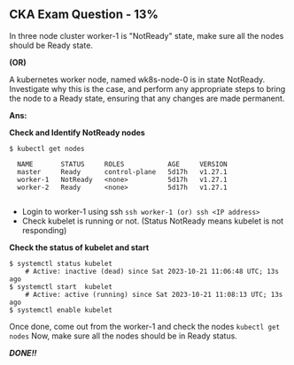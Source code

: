 ## CKA Exam Question - 13%
In three node cluster worker-1 is "NotReady" state, make sure all the nodes should be Ready state. 

**(OR)**

A kubernetes worker node, named wk8s-node-0 is in state NotReady. Investigate why this is the case, and perform any appropriate steps to bring the node to a Ready state, ensuring that any changes are made permanent.

**Ans:**

**Check and Identify NotReady nodes**

```
$ kubectl get nodes

  NAME       STATUS     ROLES           AGE     VERSION
  master     Ready      control-plane   5d17h   v1.27.1
  worker-1   NotReady   <none>          5d17h   v1.27.1
  worker-2   Ready      <none>          5d17h   v1.27.1
  
```
* Login to worker-1 using ssh ```ssh worker-1 (or) ssh <IP address>```
* Check kubelet is running or not. (Status NotReady means kubelet is not responding)

**Check the status of kubelet and start**
```
$ systemctl status kubelet
    # Active: inactive (dead) since Sat 2023-10-21 11:06:48 UTC; 13s ago
$ systemctl start  kubelet
    # Active: active (running) since Sat 2023-10-21 11:08:13 UTC; 13s ago
$ systemctl enable kubelet
```
Once done, come out from the worker-1 and check the nodes ```kubectl get nodes```
Now, make sure all the nodes should be in Ready status.

***DONE!!***

